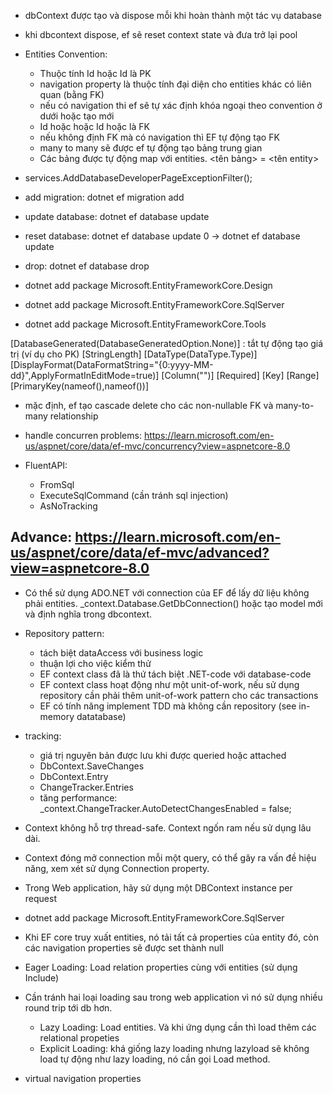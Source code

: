 - dbContext được tạo và dispose mỗi khi hoàn thành một tác vụ database
- khi dbcontext dispose, ef sẽ reset context state và đưa trở lại pool

- Entities Convention:
    - Thuộc tính Id hoặc <classname>Id là PK
    - navigation property là thuộc tính đại diện cho entities khác có liên quan (bằng FK)
    - nếu có navigation thi ef sẽ tự xác định khóa ngoại theo convention ở dưới hoặc tạo mới
    - <navigationpropertyname>Id hoặc <navigationpropertyname><navigationclassPK> hoặc <navigationclassname>Id hoặc <navigationclassname><navigationclassPK> là FK
    - nếu không định FK mà có navigation thì EF tự động tạo FK
    - many to many sẽ được ef tự động tạo bảng trung gian 
    - Các bảng được tự động map với entities. <tên bảng> = <tên entity>


- services.AddDatabaseDeveloperPageExceptionFilter();

- add migration: dotnet ef migration add <tenmigration> 
- update database: dotnet ef database update
- reset database: dotnet ef database update 0  -> dotnet ef database update
- drop: dotnet ef database drop

- dotnet add package Microsoft.EntityFrameworkCore.Design 
- dotnet add package Microsoft.EntityFrameworkCore.SqlServer
- dotnet add package Microsoft.EntityFrameworkCore.Tools


[DatabaseGenerated(DatabaseGeneratedOption.None)] : tắt tự động tạo giá trị (ví dụ cho PK)
[StringLength]
[DataType(DataType.Type)]
[DisplayFormat(DataFormatString="{0:yyyy-MM-dd}",ApplyFormatInEditMode=true)]
[Column("")]
[Required]
[Key]
[Range]
[PrimaryKey(nameof(),nameof())]

- mặc định, ef tạo cascade delete cho các non-nullable FK và many-to-many relationship
- handle concurren problems: https://learn.microsoft.com/en-us/aspnet/core/data/ef-mvc/concurrency?view=aspnetcore-8.0  

- FluentAPI:
    - FromSql
    - ExecuteSqlCommand (cần tránh sql injection)
    - AsNoTracking

## Advance: https://learn.microsoft.com/en-us/aspnet/core/data/ef-mvc/advanced?view=aspnetcore-8.0

- Có thể sử dụng ADO.NET với connection của EF để lấy dữ liệu không phải entities. _context.Database.GetDbConnection() hoặc tạo model mới và định nghĩa trong dbcontext.
     
- Repository pattern:
    - tách biệt dataAccess với business logic
    - thuận lợi cho việc kiểm thử
    - EF context class đã là thứ tách biệt .NET-code với database-code
    - EF context class hoạt động như một unit-of-work, nếu sử dụng repository cần phải thêm unit-of-work pattern cho các transactions
    - EF có tính năng implement TDD mà không cần repository (see in-memory datatabase)


- tracking:
    - giá trị nguyên bản được lưu khi được queried hoặc attached
    - DbContext.SaveChanges
    - DbContext.Entry
    - ChangeTracker.Entries
    - tăng performance: _context.ChangeTracker.AutoDetectChangesEnabled = false;

- Context không hỗ trợ thread-safe. Context ngốn ram nếu sử dụng lâu dài.
- Context đóng mở connection mỗi một query, có thể gây ra vấn đề hiệu năng, xem xét sử dụng Connection property.
- Trong Web application, hãy sử dụng một DBContext instance per request

- dotnet add package Microsoft.EntityFrameworkCore.SqlServer
- Khi EF core truy xuất entities, nó tải tất cả properties của entity đó, còn các navigation properties sẽ được set thành null

- Eager Loading: Load relation properties cùng với entities (sử dụng Include)
- Cần tránh hai loại loading sau trong web application vì nó sử dụng nhiều round trip tới db hơn.
    - Lazy Loading: Load entities. Và khi ứng dụng cần thì load thêm các relational propeties
    - Explicit Loading: khá giống lazy loading nhưng lazyload sẽ không load tự động như lazy loading, nó cần gọi Load method.


- virtual navigation properties